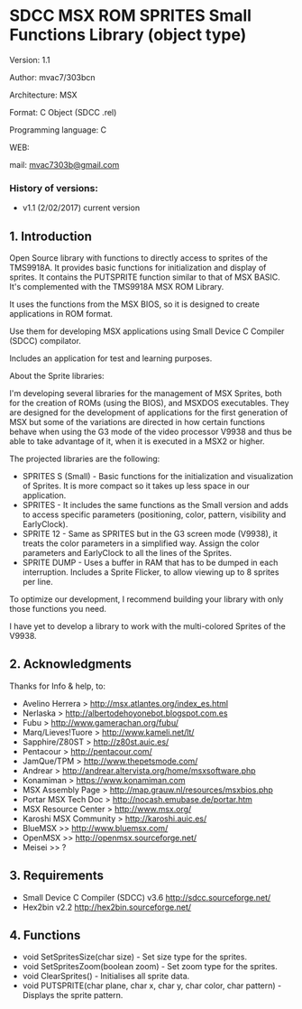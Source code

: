# SDCC MSX ROM SPRITES Small Functions Library (object type)

Version: 1.1

Author: mvac7/303bcn

Architecture: MSX

Format: C Object (SDCC .rel)

Programming language: C

WEB:
 
mail: mvac7303b@gmail.com




### History of versions:
- v1.1 (2/02/2017) current version


## 1. Introduction

Open Source library with functions to directly access to sprites of the TMS9918A.
It provides basic functions for initialization and display of sprites.
It contains the PUTSPRITE function similar to that of MSX BASIC.
It's complemented with the TMS9918A MSX ROM Library.

It uses the functions from the MSX BIOS, so it is designed to create applications in ROM format.
  
Use them for developing MSX applications using Small Device C Compiler (SDCC) compilator.

Includes an application for test and learning purposes.


About the Sprite libraries:

I'm developing several libraries for the management of MSX Sprites, both for the creation of ROMs (using the BIOS), and MSXDOS executables. 
They are designed for the development of applications for the first generation of MSX but some of the variations are directed in how certain functions behave when using the G3 mode of the video processor V9938 and thus be able to take advantage of it, when it is executed in a MSX2 or higher.

The projected libraries are the following:
- SPRITES S (Small) - Basic functions for the initialization and visualization of Sprites. It is more compact so it takes up less space in our application.
- SPRITES - It includes the same functions as the Small version and adds to access specific parameters (positioning, color, pattern, visibility and EarlyClock).
- SPRITE 12 - Same as SPRITES but in the G3 screen mode (V9938), it treats the color parameters in a simplified way. Assign the color parameters and EarlyClock to all the lines of the Sprites.
- SPRITE DUMP - Uses a buffer in RAM that has to be dumped in each interruption. Includes a Sprite Flicker, to allow viewing up to 8 sprites per line.

To optimize our development, I recommend building your library with only those functions you need.

I have yet to develop a library to work with the multi-colored Sprites of the V9938.



## 2. Acknowledgments
  
Thanks for Info & help, to:

* Avelino Herrera > http://msx.atlantes.org/index_es.html
* Nerlaska > http://albertodehoyonebot.blogspot.com.es
* Fubu > http://www.gamerachan.org/fubu/
* Marq/Lieves!Tuore > http://www.kameli.net/lt/
* Sapphire/Z80ST > http://z80st.auic.es/
* Pentacour > http://pentacour.com/
* JamQue/TPM > http://www.thepetsmode.com/
* Andrear > http://andrear.altervista.org/home/msxsoftware.php
* Konamiman > https://www.konamiman.com
* MSX Assembly Page > http://map.grauw.nl/resources/msxbios.php
* Portar MSX Tech Doc > http://nocash.emubase.de/portar.htm
* MSX Resource Center > http://www.msx.org/
* Karoshi MSX Community > http://karoshi.auic.es/
* BlueMSX >> http://www.bluemsx.com/
* OpenMSX >> http://openmsx.sourceforge.net/
* Meisei  >> ?



## 3. Requirements

* Small Device C Compiler (SDCC) v3.6 http://sdcc.sourceforge.net/
* Hex2bin v2.2 http://hex2bin.sourceforge.net/ 



## 4. Functions

* void SetSpritesSize(char size) - Set size type for the sprites.
* void SetSpritesZoom(boolean zoom) - Set zoom type for the sprites.
* void ClearSprites() - Initialises all sprite data.
* void PUTSPRITE(char plane, char x, char y, char color, char pattern) - Displays the sprite pattern.
